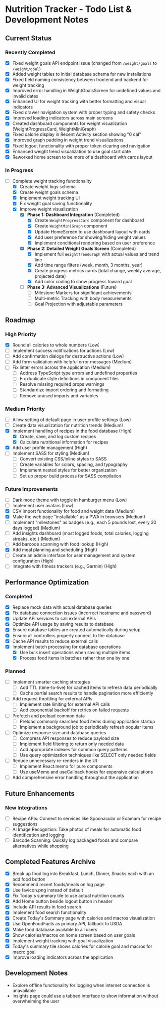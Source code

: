 # Nutrition Tracker - Todo List & Development Notes

## Current Status

### Recently Completed
- [x] Fixed weight goals API endpoint issue (changed from `/weight/goals` to `/weight/goal`)
- [x] Added weight tables to initial database schema for new installations
- [x] Fixed field naming consistency between frontend and backend for weight tracking
- [x] Improved error handling in WeightGoalsScreen for undefined values and invalid dates
- [x] Enhanced UI for weight tracking with better formatting and visual indicators
- [x] Fixed drawer navigation system with proper typing and safety checks
- [x] Improved loading indicators across main screens
- [x] Created dashboard components for weight visualization (WeightProgressCard, WeightMiniGraph)
- [x] Fixed calorie display in Recent Activity section showing "0 cal"
- [x] Improved graph padding in weight trend visualizations
- [x] Fixed logout functionality with proper token clearing and navigation
- [x] Enhanced weight trend visualization to use goal start date
- [x] Reworked home screen to be more of a dashboard with cards layout

### In Progress
- [ ] Complete weight tracking functionality
  - [x] Create weight logs schema
  - [x] Create weight goals schema
  - [x] Implement weight tracking UI
  - [x] Fix weight goal saving functionality
  - [x] Improve weight visualization
    - [x] **Phase 1: Dashboard Integration** (Completed)
      - [x] Create `WeightProgressCard` component for dashboard
      - [x] Create `WeightMiniGraph` component
      - [x] Update HomeScreen to use dashboard layout with cards
      - [x] Add user preference for showing/hiding weight values
      - [x] Implement conditional rendering based on user preference
    - [x] **Phase 2: Detailed Weight Goals Screen** (Completed)
      - [x] Implement full `WeightTrendGraph` with actual values and trend line
      - [x] Add time range filters (week, month, 3 months, year)
      - [x] Create progress metrics cards (total change, weekly average, projected date)
      - [x] Add color coding to show progress toward goal
    - [ ] **Phase 3: Advanced Visualizations** (Future)
      - [ ] Milestone Markers for significant achievements
      - [ ] Multi-metric Tracking with body measurements
      - [ ] Goal Projection with adjustable parameters

## Roadmap

### High Priority
- [x] Round all calories to whole numbers (Low)
- [ ] Implement success notifications for actions (Low)
- [ ] Add confirmation dialogs for destructive actions (Low)
- [ ] Add form validation with helpful error messages (Medium)
- [ ] Fix linter errors across the application (Medium)
  - [ ] Address TypeScript type errors and undefined properties
  - [ ] Fix duplicate style definitions in component files
  - [ ] Resolve missing required props warnings
  - [ ] Standardize import ordering and formatting
  - [ ] Remove unused imports and variables

### Medium Priority
- [ ] Allow setting of default page in user profile settings (Low)
- [ ] Create data visualization for nutrition trends (Medium)
- [x] Implement handling of recipes in the food database (High)
  - [x] Create, save, and log custom recipes
  - [x] Calculate nutritional information for recipes
- [x] Add user profile management (High)
- [ ] Implement SASS for styling (Medium)
  - [ ] Convert existing CSS/inline styles to SASS
  - [ ] Create variables for colors, spacing, and typography
  - [ ] Implement nested styles for better organization
  - [ ] Set up proper build process for SASS compilation

### Future Improvements
- [ ] Dark mode theme with toggle in hamburger menu (Low)
- [ ] Implement user avatars (Low)
- [x] CSV import functionality for food and weight data (Medium)
- [x] Make the web page "installable" as a PWA in browsers (Medium)
- [ ] Implement "milestones" as badges (e.g., each 5 pounds lost, every 30 days logged) (Medium)
- [ ] Add insights dashboard (most logged foods, total calories, logging streaks, etc.) (Medium)
- [ ] Add barcode scanning with food lookup (High)
- [x] Add meal planning and scheduling (High)
- [ ] Create an admin interface for user management and system configuration (High)
- [ ] Integrate with fitness trackers (e.g., Garmin) (High)

## Performance Optimization

### Completed
- [x] Replace mock data with actual database queries
- [x] Fix database connection issues (incorrect hostname and password)
- [x] Update API services to call external APIs
- [x] Optimize API usage by saving results to database
- [x] Ensure database tables are created automatically during setup
- [x] Ensure all controllers properly connect to the database
- [x] Cache API results to reduce external calls
- [x] Implement batch processing for database operations
  - [x] Use bulk insert operations when saving multiple items
  - [x] Process food items in batches rather than one by one

### Planned
- [ ] Implement smarter caching strategies
  - [ ] Add TTL (time-to-live) for cached items to refresh data periodically
  - [ ] Cache partial search results to handle pagination more efficiently
- [ ] Add request throttling for external APIs
  - [ ] Implement rate limiting for external API calls
  - [ ] Add exponential backoff for retries on failed requests
- [ ] Prefetch and preload common data
  - [ ] Preload commonly searched food items during application startup
  - [ ] Implement a background job to periodically refresh popular items
- [ ] Optimize response size and database queries
  - [ ] Compress API responses to reduce payload size
  - [ ] Implement field filtering to return only needed data
  - [ ] Add appropriate indexes for common query patterns
  - [ ] Use query optimization techniques like SELECT only needed fields
- [ ] Reduce unnecessary re-renders in the UI
  - [ ] Implement React.memo for pure components
  - [ ] Use useMemo and useCallback hooks for expensive calculations
- [ ] Add comprehensive error handling throughout the application

## Future Enhancements

### New Integrations
- [ ] Recipe APIs: Connect to services like Spoonacular or Edamam for recipe suggestions
- [ ] AI Image Recognition: Take photos of meals for automatic food identification and logging
- [ ] Barcode Scanning: Quickly log packaged foods and compare alternatives while shopping

## Completed Features Archive
- [x] Break up food log into Breakfast, Lunch, Dinner, Snacks each with an add food button
- [x] Recommend recent foods/meals on log page
- [x] Use favicon.png instead of default
- [x] Fix Today's summary tile to use actual nutrition counts
- [x] Add Home button beside logout button in header
- [x] Include API results in food search
- [x] Implement food search functionality
- [x] Create Today's Summary page with calories and macros visualization
- [x] Use OpenFoodFacts as primary API, fallback to USDA
- [x] Make food database available to all users
- [x] Show calories/macros on home screen based on user goals
- [x] Implement weight tracking with goal visualization
- [x] Today's summary tile shows calories for calorie goal and macros for macro goal
- [x] Improve loading indicators across the application

## Development Notes
- Explore offline functionality for logging when internet connection is unavailable
- Insights page could use a tabbed interface to show information without overwhelming the user

